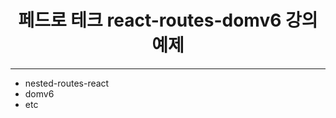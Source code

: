 <h1 align="center">페드로 테크 react-routes-domv6 강의 예제</h1>
<hr/>

<ul>
  <li>nested-routes-react</li>
  <li>domv6</li>
  <li>etc</li>
</ul>
